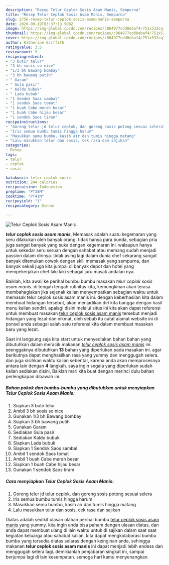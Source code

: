 ```yaml
---
description: "Resep Telur Ceplok Sosis Asam Manis, Sempurna"
title: "Resep Telur Ceplok Sosis Asam Manis, Sempurna"
slug: 2756-resep-telur-ceplok-sosis-asam-manis-sempurna
date: 2020-09-19T03:37:13.908Z
image: https://img-global.cpcdn.com/recipes/c864977cdd8ebaf4/751x532cq70/telur-ceplok-sosis-asam-manis-foto-resep-utama.jpg
thumbnail: https://img-global.cpcdn.com/recipes/c864977cdd8ebaf4/751x532cq70/telur-ceplok-sosis-asam-manis-foto-resep-utama.jpg
cover: https://img-global.cpcdn.com/recipes/c864977cdd8ebaf4/751x532cq70/telur-ceplok-sosis-asam-manis-foto-resep-utama.jpg
author: Katherine Griffith
ratingvalue: 3.5
reviewcount: 9
recipeingredient:
- "3 butir telur"
- "3 bh sosis so nice"
- "1/3 bh Bawang bombay"
- "3 bh bawang putih"
- " Garam"
- " Gula pasir"
- " Kaldu bubuk"
- " Lada bubuk"
- "1 Sendok Saos sambal"
- "1 sendok Saos tomat"
- "1 buah Cabe merah besar"
- "1 buah Cabe hijau besar"
- "1 sendok Saos tiram"
recipeinstructions:
- "Goreng telur jd telur ceplok, dan goreng sosis potong sesuai selera"
- "Iris semua bumbu tumis hingga harum"
- "Masukkan semu bumbu, kasih air dan tumis hingga matang"
- "Lalu masukkan telur dan sosis, cek rasa dan sajikan"
categories:
- Resep
tags:
- telur
- ceplok
- sosis

katakunci: telur ceplok sosis 
nutrition: 244 calories
recipecuisine: Indonesian
preptime: "PT38M"
cooktime: "PT41M"
recipeyield: "1"
recipecategory: Dinner

---
```



![Telur Ceplok Sosis Asam Manis](https://img-global.cpcdn.com/recipes/c864977cdd8ebaf4/751x532cq70/telur-ceplok-sosis-asam-manis-foto-resep-utama.jpg)

<b><i>telur ceplok sosis asam manis</i></b>, Memasak adalah suatu kegemaran yang seru dilakukan oleh banyak orang. tidak hanya para bunda, sebagian pria juga sangat banyak yang suka dengan kegemaran ini. walaupun hanya untuk sekedar seru seruan dengan sahabat atau memang sudah menjadi passion dalam dirinya. tidak asing lagi dalam dunia chef sekarang sangat banyak ditemukan cowok dengan skill memasak yang sempurna, dan banyak sekali juga kita jumpai di banyak depot dan hotel yang mempekerjakan chef laki laki sebagai juru masak andalan nya.



Baiklah, kita awali ke perihal bumbu bumbu masakan <i>telur ceplok sosis asam manis</i>. di tengah tengah rutinitas kita, kemungkinan akan terasa membahagiakan jika sejenak kalian menyempatkan sebagian waktu untuk memasak telur ceplok sosis asam manis ini. dengan keberhasilan kita dalam membuat hidangan tersebut, akan menjadikan diri kita bangga dengan hasil menu kalian sendiri. apalagi disini melalui situs ini kita akan dapat referensi untuk membuat masakan <u>telur ceplok sosis asam manis</u> tersebut menjadi hidangan yang lezat dan nikmat, oleh sebab itu catat alamat website ini di ponsel anda sebagai salah satu referensi kita dalam membuat masakan baru yang lezat.


Saat ini langsung saja kita start untuk menyediakan bahan bahan yang dibutuhkan dalam meracik makanan <u><i>telur ceplok sosis asam manis</i></u> ini. seenggaknya dibutuhkan <b>13</b> bahan yang diperlukan pada masakan ini. agar berikutnya dapat menghasilkan rasa yang yummy dan menggugah selera. dan juga sisihkan waktu kalian sebentar, karena anda akan memprosesnya antara lain dengan <b>4</b> langkah. saya ingin segala yang diperlukan sudah kalian sediakan disini, Baiklah mari kita buat dengan merinci dulu bahan perlengkapan dibawah ini.

<!--inarticleads1-->

##### Bahan pokok dan bumbu-bumbu yang dibutuhkan untuk menyiapkan Telur Ceplok Sosis Asam Manis:

1. Siapkan 3 butir telur
1. Ambil 3 bh sosis so nice
1. Gunakan 1/3 bh Bawang bombay
1. Siapkan 3 bh bawang putih
1. Gunakan  Garam
1. Sediakan  Gula pasir
1. Sediakan  Kaldu bubuk
1. Siapkan  Lada bubuk
1. Siapkan 1 Sendok Saos sambal
1. Ambil 1 sendok Saos tomat
1. Ambil 1 buah Cabe merah besar
1. Siapkan 1 buah Cabe hijau besar
1. Gunakan 1 sendok Saos tiram




<!--inarticleads2-->

##### Cara menyiapkan Telur Ceplok Sosis Asam Manis:

1. Goreng telur jd telur ceplok, dan goreng sosis potong sesuai selera
1. Iris semua bumbu tumis hingga harum
1. Masukkan semu bumbu, kasih air dan tumis hingga matang
1. Lalu masukkan telur dan sosis, cek rasa dan sajikan




Diatas adalah sedikit ulasan olahan perihal bumbu <u>telur ceplok sosis asam manis</u> yang yummy. kita ingin anda bisa paham dengan ulasan diatas, dan anda dapat membuat ulang di lain waktu untuk di sajikan dalam saat saat kegiatan keluarga atau sahabat kalian. kita dapat mengkolaborasi bumbu bumbu yang tersedia diatas selaras dengan keinginan anda, sehingga makanan <b>telur ceplok sosis asam manis</b> ini dapat menjadi lebih endess dan menggugah selera lagi. demikianlah penjabaran singkat ini, sampai berjumpa lagi di lain kesempatan. semoga hari kamu menyenangkan.
